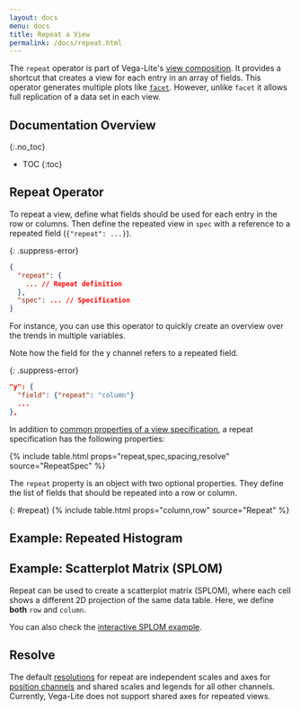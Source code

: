 ```yaml
---
layout: docs
menu: docs
title: Repeat a View
permalink: /docs/repeat.html
---
```


The `repeat` operator is part of Vega-Lite's [view composition](composition.html). It provides a shortcut that creates a view for each entry in an array of fields. This operator generates multiple plots like [`facet`](facet.html). However, unlike `facet` it allows full replication of a data set in each view.

## Documentation Overview
{:.no_toc}

- TOC
{:toc}

## Repeat Operator

To repeat a view, define what fields should be used for each entry in the row or columns. Then define the repeated view in `spec` with a reference to a repeated field (`{"repeat": ...}`).

{: .suppress-error}
```json
{
  "repeat": {
    ... // Repeat definition
  },
  "spec": ... // Specification
}
```

For instance, you can use this operator to quickly create an overview over the trends in multiple variables.

<span class="vl-example" data-name="repeat_line_weather"></span>

Note how the field for the y channel refers to a repeated field.

{: .suppress-error}
```json
"y": {
  "field": {"repeat": "column"}
  ...
},
```

In addition to [common properties of a view specification](spec.html#common), a repeat specification has the following properties:

{% include table.html props="repeat,spec,spacing,resolve" source="RepeatSpec" %}

The `repeat` property is an object with two optional properties. They define the list of fields that should be repeated into a row or column.

{: #repeat}
{% include table.html props="column,row" source="Repeat" %}

## Example: Repeated Histogram

<span class="vl-example" data-name="repeat_histogram"></span>

## Example: Scatterplot Matrix (SPLOM)

Repeat can be used to create a scatterplot matrix (SPLOM), where each cell shows a different 2D projection of the same data table. Here, we define **both** `row` and `column`.

<span class="vl-example" data-name="repeat_splom_iris"></span>

You can also check the [interactive SPLOM example](https://vega.github.io/vega-lite/examples/interactive_splom.html).

## Resolve

The default [resolutions](resolve.html) for repeat are independent scales and axes for [position channels](encoding.html#position) and shared scales and legends for all other channels.
Currently, Vega-Lite does not support shared axes for repeated views.
